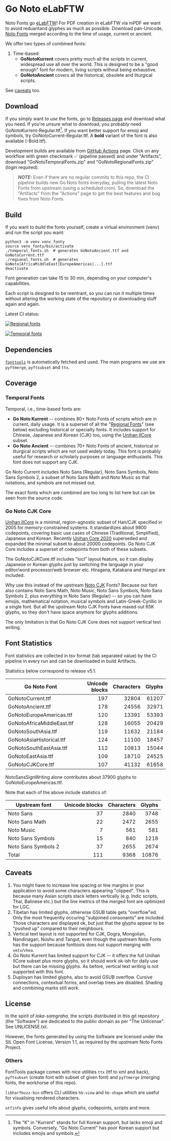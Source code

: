# Go Noto eLabFTW

Noto Fonts go [eLabFTW](https://github.com/elabftw/elabftw)! For PDF creation in eLabFTW via mPDF we want to avoid reduantand glyphes as much as possible. Download pan-Unicode, [Noto
Fonts](https://github.com/googlefonts/noto-fonts) merged according to the time of usage, current or
ancient.

We offer two types of combined fonts:

1. Time-based:
   - **GoNotoKurrent** covers pretty much all the scripts in current, widespread use all over the
     world. This is designed to be a "good enough" font for modern, living scripts without being
     exhaustive.
   - **GoNotoAncient** covers all the historical, obsolete and liturgical scripts.

See [caveats](#caveats) too.

## Download

If you simply want to _use_ the fonts, go to [Releases page](https://github.com/MarcelBolten/go-noto-elabftw/releases/)
and download what you need. If you're unsure what to download, you probably need
GoNotoKurrent-Regular.ttf[^1]. If you want better support for emoji and symbols, try
GoNotoCurrent-Regular.ttf. A **bold** variant of the font is also available (-Bold.ttf).

Development builds are available from [GitHub
Actions](https://github.com/MarcelBolten/go-noto-elabftw/actions) page. Click on any workflow with green
checkmark ✅ (pipeline passed) and under "Artifacts", download "GoNotoTemporalFonts.zip" and
"GoNotoRegionalFonts.zip" (login required).

> **_NOTE:_** Even if there are no regular commits to this repo, the CI pipeline builds new Go Noto
> fonts everyday, pulling the latest Noto Fonts from upstream (using a scheduled cron). So, download
> the "Artifacts" from the "Actions" page to get the best features and bug fixes from Noto Fonts.

## Build

If you want to _build_ the fonts yourself, create a virtual environment (venv) and run the script
you want:

```
python3 -m venv venv_fonty
source venv_fonty/bin/activate
./temporal_fonts.sh  # generates GoNotoAncient.ttf and GoNotoCurrent.ttf
./regional_fonts.sh  # generates GoNoto[AfricaMiddleEast|EuropeAmericas|...].ttf
deactivate
```

Font generation can take 15 to 30 min, depending on your computer's capabilities.

Each script is designed to be reentrant, so you can run it multiple times without altering the
working state of the repository or downloading stuff again and again.

Latest CI status:

[![Regional fonts](https://github.com/MarcelBolten/go-noto-elabftw/actions/workflows/regional_fonts.yml/badge.svg)](https://github.com/MarcelBolten/go-noto-elabftw/actions/workflows/regional_fonts.yml)

[![Temporal fonts](https://github.com/MarcelBolten/go-noto-elabftw/actions/workflows/temporal_fonts.yml/badge.svg)](https://github.com/MarcelBolten/go-noto-elabftw/actions/workflows/temporal_fonts.yml)


## Dependencies

[`fonttools`](https://github.com/fonttools/fonttools/) is automatically fetched and used. The main
programs we use are `pyftmerge`, `pyftsubset` and `ttx`.


## Coverage

### Temporal Fonts

Temporal, i.e., time-based fonts are:

- **Go Noto Kurrent** -- combines 80+ Noto Fonts of scripts which are in current, daily usage. It is
  a superset of all the "[Regional Fonts](#regional-fonts)" (see below) excluding historical or
  specialty fonts. It includes support for Chinese, Japanese and Korean (CJK) too, using the [Unihan
  IICore][1] subset.
- **Go Noto Ancient** -- combines 70+ Noto Fonts of ancient, historical or liturgical scripts which
  are not used widely today. This font is probably useful for research or scholarly purposes or
  language enthusiasts. This font does not support any CJK.

Go Noto Current includes Noto Sans (Regular), Noto Sans Symbols, Noto Sans Symbols 2, a subset of Noto Sans
Math and Noto Music so that notations, and symbols are not missed out.

The exact fonts which are combined are too long to list here but can be seen from the source code.


### Go Noto CJK Core

[Unihan IICore][1] is a minimal, region-agnostic subset of Han/CJK specified in 2005 for
memory-constrained systems. It standardizes about 9800 codepoints, covering basic use cases of
Chinese (Traditional, Simplified), Japanese and Korean. Recently [Unihan Core 2020][3] superseded
and expanded the minimal subset to about 20000 codepoints. Go Noto CJK Core includes a superset of
codepoints from both of these subsets.

The GoNotoCJKCore.ttf includes "locl" layout feature, so it can display Japanese or Korean glyphs
just by switching the language in your editor/word processor/web browser etc. Hiragana, Katakana and
Hangul are included.

Why use this instead of the upstream [Noto CJK][2] Fonts? Because our font also contains Noto Sans
Math, Noto Music, Noto Sans Symbols, Noto Sans Symbols 2, plus everything in Noto Sans (Regular) --
so you can have emojis, mathematical notation, musical symbols and Latin-Greek-Cyrillic in a single
font. But all the upstream Noto CJK Fonts have maxed out 65K glyphs, so they don't have space
anymore for glyphs additions.

The only limitation is that Go Noto CJK Core does not support vertical text writing.


## Font Statistics

Font statistics are collected in tsv format (tab separated value) by the CI pipeline in every run
and can be downloaded in build Artifacts.

Statistics below correspond to release v5.1.

| Go Noto Font               | Unicode blocks | Characters | Glyphs |
|----------------------------|---------------:|-----------:|-------:|
| GoNotoCurrent.ttf          |            197 |      32804 |  61207 |
| GoNotoAncient.ttf          |            178 |      24556 |  32971 |
| GoNotoEuropeAmericas.ttf   |            120 |      13391 |  53393 |
| GoNotoAfricaMiddleEast.ttf |            128 |      16055 |  20429 |
| GoNotoSouthAsia.ttf        |            119 |      11632 |  21184 |
| GoNotoAsiaHistorical.ttf   |            124 |      11100 |  18457 |
| GoNotoSouthEastAsia.ttf    |            112 |      10813 |  15044 |
| GoNotoEastAsia.ttf         |            109 |      18710 |  24525 |
| GoNotoCJKCore.ttf          |            107 |      41132 |  61658 |

NotoSansSignWriting alone contributes about 37900 glyphs to GoNotoEuropeAmericas.ttf.

Note that each of the above include statistics of:

| Upstream font       | Unicode blocks | Characters | Glyphs |
|---------------------|---------------:|-----------:|-------:|
| Noto Sans           |             37 |       2840 |   3748 |
| Noto Sans Math      |             22 |       2472 |   2655 |
| Noto Music          |              7 |        561 |    581 |
| Noto Sans Symbols   |             15 |        840 |   1218 |
| Noto Sans Symbols 2 |             37 |       2655 |   2674 |
| Total               |            111 |       9368 |  10876 |

## Caveats

1. You might have to increase line spacing or line margins in your application to avoid some
   characters appearing "clipped". This is because many Asian scripts stack letters vertically
   (e.g. Indic scripts, Thai, Balinese etc.) but the line metrics of the merged font are
   optimized for LGC.
2. Tibetan has limited glyphs, otherwise GSUB table gets "overflow"ed. Only the most frequently
   occuring "subjoined consonants" are included. Those characters are displayed ok, but just that
   the glyphs appear to be "pushed up" compared to their neighbours.
3. Vertical text layout is not supported for CJK, Dogra, Mongolian, Nandinagari, Nüshu and Tangut,
   even though the upstream Noto Fonts has the support because fonttools does not support merging
   with `vmtx`/`vhea`.
4. Go Noto Kurrent has limited support for CJK -- it offers the full Unihan IICore subset plus more
   glyphs, so it should work ok-ish for daily use but there can be missing glyphs. As before,
   vertical text writing is not supported with this font.
5. Duployan has limited glyphs, also to avoid GSUB overflow. Cursive connections, contextual forms,
   and overlap trees are disabled. Shading and combining marks still work.

## License

In the spirit of _loka-saṃgraha_, the scripts distributed in this git repository (the "Software")
are dedicated to the public domain as per "The Unlicense". See UNLICENSE.txt.

However, the fonts generated by using the Software are licensed under the SIL Open Font License,
Version 1.1, as required by the upstream Noto Fonts Project.

### Others

FontTools package comes with nice utilities `ttx` (ttf to xml and back), `pyftsubset` (create font
with subset of given font) and `pyftmerge` (merging fonts, the workhorse of this repo).

`libharfbuzz-bin` offers CLI utilities `hb-view` and `hb-shape` which are useful for visualising
rendered characters.

`otfinfo` gives useful info about glyphs, codepoints, scripts and more.

[1]: https://wikipedia.org/wiki/International_Ideographs_Core
[2]: https://github.com/googlefonts/noto-cjk/
[3]: https://unicode.org/charts/unihan.html

[^1]: The "K" in "Kurrent" stands for full Korean support, but lacks emoji and symbols. Conversely,
 "Go Noto Current" has poor Korean support but includes emojis and symbols.
